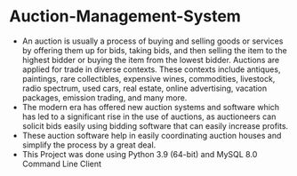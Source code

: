 # Auction-Management-System
- An auction is usually a process of buying and selling goods or services by offering them up for bids, taking bids, and then selling the item to the highest bidder or buying the item from the lowest bidder. Auctions are applied for trade in diverse contexts. These contexts include antiques, paintings, rare collectibles, expensive wines, commodities, livestock, radio spectrum, used cars, real estate, online advertising, vacation packages, emission trading, and many more. 
- The modern era has offered new auction systems and software which has led to a significant rise in the use of auctions, as auctioneers can solicit bids easily using bidding software that can easily increase profits.
- These auction software help in easily coordinating auction houses and simplify the process by a great deal.
- This Project was done using Python 3.9 (64-bit) and MySQL 8.0 Command Line Client
